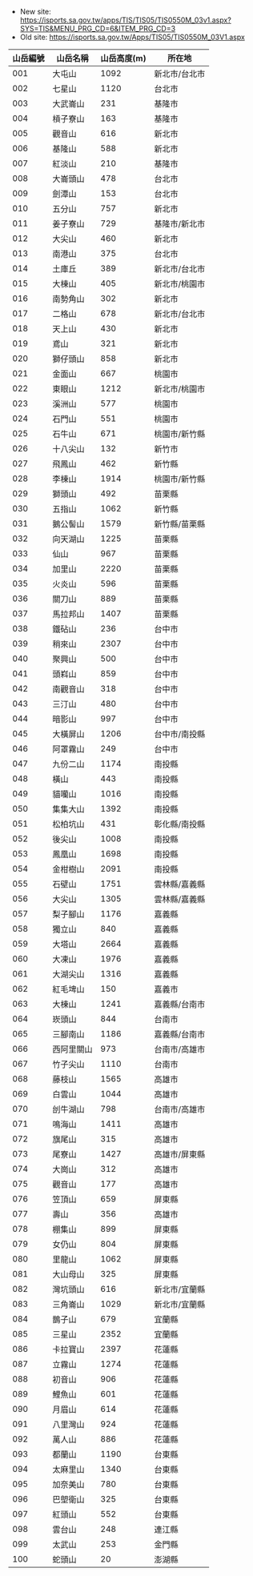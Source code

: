 - New site: https://isports.sa.gov.tw/apps/TIS/TIS05/TIS0550M_03v1.aspx?SYS=TIS&MENU_PRG_CD=6&ITEM_PRG_CD=3
- Old site: https://isports.sa.gov.tw/Apps/TIS05/TIS0550M_03V1.aspx

| 山岳編號 | 山岳名稱 | 山岳高度(m) | 所在地 |
| ------ | ------- | ---------- | ----- |
| 001 | 大屯山 | 1092 | 新北市/台北市
| 002 | 七星山 | 1120 | 台北市
| 003 | 大武崙山 | 231 | 基隆市
| 004 | 槓子寮山 | 163 | 基隆市
| 005 | 觀音山 | 616 | 新北市
| 006 | 基隆山 | 588 | 新北市
| 007 | 紅淡山 | 210 | 基隆市
| 008 | 大崙頭山 | 478 | 台北市
| 009 | 劍潭山 | 153 | 台北市
| 010 | 五分山 | 757 | 新北市
| 011 | 姜子寮山 | 729 | 基隆市/新北市
| 012 | 大尖山 | 460 | 新北市
| 013 | 南港山 | 375 | 台北市
| 014 | 土庫丘 | 389 | 新北市/台北市
| 015 | 大棟山 | 405 | 新北市/桃園市
| 016 | 南勢角山 | 302 | 新北市
| 017 | 二格山 | 678 | 新北市/台北市
| 018 | 天上山 | 430 | 新北市
| 019 | 鳶山 | 321 | 新北市
| 020 | 獅仔頭山 | 858 | 新北市
| 021 | 金面山 | 667 | 桃園市
| 022 | 東眼山 | 1212 | 新北市/桃園市
| 023 | 溪洲山 | 577 | 桃園市
| 024 | 石門山 | 551 | 桃園市
| 025 | 石牛山 | 671 | 桃園市/新竹縣
| 026 | 十八尖山 | 132 | 新竹市
| 027 | 飛鳳山 | 462 | 新竹縣
| 028 | 李棟山 | 1914 | 桃園市/新竹縣
| 029 | 獅頭山 | 492 | 苗栗縣
| 030 | 五指山 | 1062 | 新竹縣
| 031 | 鵝公髻山 | 1579 | 新竹縣/苗栗縣
| 032 | 向天湖山 | 1225 | 苗栗縣
| 033 | 仙山 | 967 | 苗栗縣
| 034 | 加里山 | 2220 | 苗栗縣
| 035 | 火炎山 | 596 | 苗栗縣
| 036 | 關刀山 | 889 | 苗栗縣
| 037 | 馬拉邦山 | 1407 | 苗栗縣
| 038 | 鐵砧山 | 236 | 台中市
| 039 | 稍來山 | 2307 | 台中市
| 040 | 聚興山 | 500 | 台中市
| 041 | 頭嵙山 | 859 | 台中市
| 042 | 南觀音山 | 318 | 台中市
| 043 | 三汀山 | 480 | 台中市
| 044 | 暗影山 | 997 | 台中市
| 045 | 大橫屏山 | 1206 | 台中市/南投縣
| 046 | 阿罩霧山 | 249 | 台中市
| 047 | 九份二山 | 1174 | 南投縣
| 048 | 橫山 | 443 | 南投縣
| 049 | 貓囒山 | 1016 | 南投縣
| 050 | 集集大山 | 1392 | 南投縣
| 051 | 松柏坑山 | 431 | 彰化縣/南投縣
| 052 | 後尖山 | 1008 | 南投縣
| 053 | 鳳凰山 | 1698 | 南投縣
| 054 | 金柑樹山 | 2091 | 南投縣
| 055 | 石壁山 | 1751 | 雲林縣/嘉義縣
| 056 | 大尖山 | 1305 | 雲林縣/嘉義縣
| 057 | 梨子腳山 | 1176 | 嘉義縣
| 058 | 獨立山 | 840 | 嘉義縣
| 059 | 大塔山 | 2664 | 嘉義縣
| 060 | 大凍山 | 1976 | 嘉義縣
| 061 | 大湖尖山 | 1316 | 嘉義縣
| 062 | 紅毛埤山 | 150 | 嘉義市
| 063 | 大棟山 | 1241 | 嘉義縣/台南市
| 064 | 崁頭山 | 844 | 台南市
| 065 | 三腳南山 | 1186 | 嘉義縣/台南市
| 066 | 西阿里關山 | 973 | 台南市/高雄市
| 067 | 竹子尖山 | 1110 | 台南市
| 068 | 藤枝山 | 1565 | 高雄市
| 069 | 白雲山 | 1044 | 高雄市
| 070 | 刣牛湖山 | 798 | 台南市/高雄市
| 071 | 鳴海山 | 1411 | 高雄市
| 072 | 旗尾山 | 315 | 高雄市
| 073 | 尾寮山 | 1427 | 高雄市/屏東縣
| 074 | 大崗山 | 312 | 高雄市
| 075 | 觀音山 | 177 | 高雄市
| 076 | 笠頂山 | 659 | 屏東縣
| 077 | 壽山 | 356 | 高雄市
| 078 | 棚集山 | 899 | 屏東縣
| 079 | 女仍山 | 804 | 屏東縣
| 080 | 里龍山 | 1062 | 屏東縣
| 081 | 大山母山 | 325 | 屏東縣
| 082 | 灣坑頭山 | 616 | 新北市/宜蘭縣
| 083 | 三角崙山 | 1029 | 新北市/宜蘭縣
| 084 | 鵲子山 | 679 | 宜蘭縣
| 085 | 三星山 | 2352 | 宜蘭縣
| 086 | 卡拉寶山 | 2397 | 花蓮縣
| 087 | 立霧山 | 1274 | 花蓮縣
| 088 | 初音山 | 906 | 花蓮縣
| 089 | 鯉魚山 | 601 | 花蓮縣
| 090 | 月眉山 | 614 | 花蓮縣
| 091 | 八里灣山 | 924 | 花蓮縣
| 092 | 萬人山 | 886 | 花蓮縣
| 093 | 都蘭山 | 1190 | 台東縣
| 094 | 太麻里山 | 1340 | 台東縣
| 095 | 加奈美山 | 780 | 台東縣
| 096 | 巴塱衛山 | 325 | 台東縣
| 097 | 紅頭山 | 552 | 台東縣
| 098 | 雲台山 | 248 | 連江縣
| 099 | 太武山 | 253 | 金門縣
| 100 | 蛇頭山 | 20 | 澎湖縣
